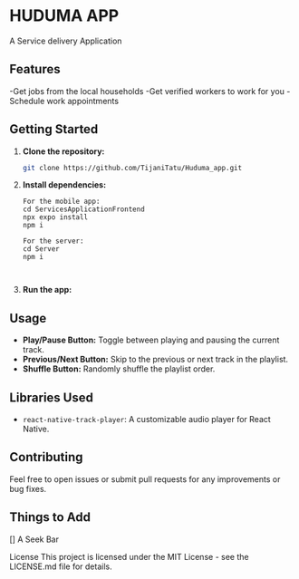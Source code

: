 # HUDUMA APP

A Service delivery Application 



## Features
-Get jobs from the local households
-Get verified workers to work for you
-Schedule work appointments


## Getting Started
1. **Clone the repository:**
    ```bash
    git clone https://github.com/TijaniTatu/Huduma_app.git
    ```
2. **Install dependencies:**
    ```
    For the mobile app:
    cd ServicesApplicationFrontend
    npx expo install
    npm i

    For the server:
    cd Server
    npm i
    

   
    ```
3. **Run the app:**
    

## Usage
- **Play/Pause Button:** Toggle between playing and pausing the current track.
- **Previous/Next Button:** Skip to the previous or next track in the playlist.
- **Shuffle Button:** Randomly shuffle the playlist order.

## Libraries Used
- `react-native-track-player`: A customizable audio player for React Native.

## Contributing
Feel free to open issues or submit pull requests for any improvements or bug fixes.

## Things to Add
[] A Seek Bar

License
This project is licensed under the MIT License - see the LICENSE.md file for details.
